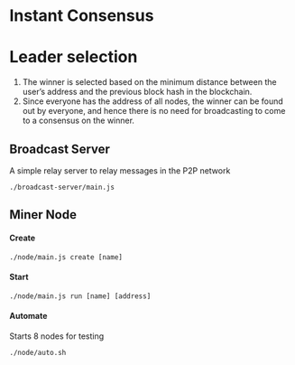 # Instant Consensus
# Leader selection
1.  The winner is selected based on the minimum distance between the user’s address and the previous block hash in the blockchain.
2.  Since everyone has the address of all nodes, the winner can be found out by everyone, and hence there is no need for broadcasting to come to a consensus on the winner.

## Broadcast Server
A simple relay server to relay messages in the P2P network

```
./broadcast-server/main.js
```
## Miner Node
#### Create
```
./node/main.js create [name]
```
#### Start
```
./node/main.js run [name] [address]
```
#### Automate
Starts 8 nodes for testing
```
./node/auto.sh
```